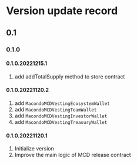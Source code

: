 # Version update record

## 0.1

### 0.1.0

#### 0.1.0.20221215.1

1. add addTotalSupply method to store contract

#### 0.1.0.20221120.2

1. add `MacondoMCDVestingEcosystemWallet`
2. add `MacondoMCDVestingTeamWallet`
3. add `MacondoMCDVestingInvestorWallet`
4. add `MacondoMCDVestingTreasuryWallet`

#### 0.1.0.20221120.1

1. Initialize version
2. Improve the main logic of MCD release contract
